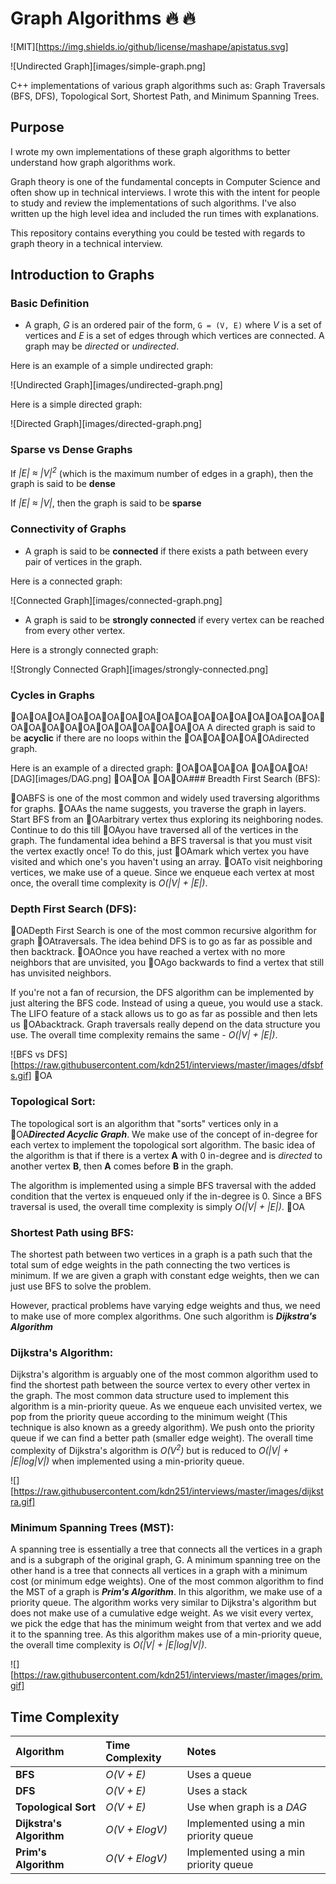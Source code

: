 # Graph Algorithms :fire: :fire:

![MIT][https://img.shields.io/github/license/mashape/apistatus.svg]

![Undirected Graph][images/simple-graph.png]

C++ implementations of various graph algorithms such as: Graph Traversals
(BFS, DFS), Topological Sort, Shortest Path, and Minimum Spanning Trees.

## Purpose

I wrote my own implementations of these graph algorithms to better understand
how graph algorithms work.

Graph theory is one of the fundamental concepts in Computer Science and often
show up in technical interviews. I wrote this with the intent for people
to study and review the implementations of such algorithms. I've also written
up the high level idea and included the run times with explanations.

This repository contains everything you could be tested with regards to
graph theory in a technical interview.

## Introduction to Graphs

### Basic Definition
* A graph, *G* is an ordered pair of the form, `G = (V, E)` where *V* is a set
of vertices and *E* is a set of edges through which vertices are connected.
A graph may be _directed_ or _undirected_.

Here is an example of a simple undirected graph:

![Undirected Graph][images/undirected-graph.png]

Here is a simple directed graph:

![Directed Graph][images/directed-graph.png]

### Sparse vs Dense Graphs

If _|E| ≈ |V|<sup>2</sup>_ (which is the maximum number of edges in a graph),
then the graph is said to be **dense**

If _|E| ≈ |V|_, then the graph is said to be **sparse**

### Connectivity of Graphs

* A graph is said to be **connected** if there exists a path between every pair
of vertices in the graph.

Here is a connected graph:

![Connected Graph][images/connected-graph.png]

* A graph is said to be **strongly connected** if every vertex can be reached
from every other vertex.

Here is a strongly connected graph:

![Strongly Connected Graph][images/strongly-connected.png]

### Cycles in Graphs
OAOAOAOAOAOAOAOAOAOAOAOAOAOAOAOAOAOAOAOAOAOAOAOAOAOAOAOA
A directed graph is said to be **acyclic** if there are no loops within the
OAOAOAOAOAdirected graph.

Here is an example of a directed graph:
OAOAOAOA
OAOAOA![DAG][images/DAG.png]
OAOA
OAOA### Breadth First Search (BFS):

OABFS is one of the most common and widely used traversing algorithms for graphs.
OAAs the name suggests, you traverse the graph in layers. Start BFS from an
OAarbitrary vertex thus exploring its neighboring nodes. Continue to do this till
OAyou have traversed all of the vertices in the graph. The fundamental idea behind
a BFS traversal is that you must visit the vertex exactly once! To do this, just
OAmark which vertex you have visited and which one's you haven't using an array.
OATo visit neighboring vertices, we make use of a queue. Since we enqueue each
vertex at most once, the overall time complexity is *O(|V| + |E|)*.

### Depth First Search (DFS):

OADepth First Search is one of the most common recursive algorithm for graph
OAtraversals. The idea behind DFS is to go as far as possible and then backtrack.
OAOnce you have reached a vertex with no more neighbors that are unvisited, you
OAgo backwards to find a vertex that still has unvisited neighbors.

If you're not a fan of recursion, the DFS algorithm can be implemented by just
altering the BFS code. Instead of using a queue, you would use a stack.
The LIFO feature of a stack allows us to go as far as possible and then lets us
OAbacktrack. Graph traversals really depend on the data structure you use.
The overall time complexity remains the same - *O(|V| + |E|)*.


![BFS vs DFS][https://raw.githubusercontent.com/kdn251/interviews/master/images/dfsbfs.gif]
OA
### Topological Sort:

The topological sort is an algorithm that "sorts" vertices only in a
OA***Directed Acyclic Graph***. We make use of the concept of in-degree for each
vertex to implement the topological sort algorithm. The basic idea of the
algorithm is that if there is a vertex **A** with 0 in-degree and is *directed*
to another vertex **B**, then **A** comes before **B** in the graph.

The algorithm is implemented using a simple BFS traversal with the added
condition that the vertex is enqueued only if the in-degree is 0. Since a BFS
traversal is used, the overall time complexity is simply *O(|V| + |E|)*.
OA
### Shortest Path using BFS:

The shortest path between two vertices in a graph is a path such that the total
sum of edge weights in the path connecting the two vertices is minimum. If we
are given a graph with constant edge weights, then we can just use BFS to solve
the problem.

However, practical problems have varying edge weights and thus,
we need to make use of more complex algorithms.
One such algorithm is ***Dijkstra's Algorithm***

### Dijkstra's Algorithm:

Dijkstra's algorithm is arguably one of the most common algorithm used to find
the shortest path between the source vertex to every other vertex in the graph.
The most common data structure used to implement this algorithm is a
min-priority queue. As we enqueue each unvisited vertex, we pop from the
priority queue according to the minimum weight (This technique is also known as
a greedy algorithm). We push onto the priority queue if we can find a better
path (smaller edge weight). The overall time complexity of Dijkstra's algorithm
is *O(V<sup>2</sup>)* but is reduced to
*O(|V| + |E|log|V|)* when implemented using a min-priority queue.


![][https://raw.githubusercontent.com/kdn251/interviews/master/images/dijkstra.gif]
### Minimum Spanning Trees (MST):

A spanning tree is essentially a tree that connects all the vertices in a graph
and is a subgraph of the original graph, G. A minimum spanning tree on the other
hand is a tree that connects all vertices in a graph with a minimum cost
(or minimum edge weights). One of the most common algorithm to find the MST of a
graph is ***Prim's Algorithm***. In this algorithm, we make use of a priority
queue. The algorithm works very similar to Dijkstra's algorithm but does not
make use of a cumulative edge weight. As we visit every vertex, we pick the edge
that has the minimum weight from that vertex and we add it to the spanning tree.
As this algorithm makes use of a min-priority queue,
the overall time complexity is *O(|V| + |E|log|V|)*.

![][https://raw.githubusercontent.com/kdn251/interviews/master/images/prim.gif]

## Time Complexity

| Algorithm 						| Time Complexity     				| Notes     			|
| :------------- 					| :------------- 					|	:------------- 		|
| **BFS** 							| *O(V + E)*						|	Uses a queue					|
| **DFS** 							| *O(V + E)*						|	Uses a stack					|
| **Topological Sort** 				| *O(V + E)*						| Use when graph is a _DAG_					|
| **Dijkstra's Algorithm** 			| *O(V + ElogV)*						|Implemented using a min priority queue|
| **Prim's Algorithm** 				| *O(V + ElogV)*						|Implemented using a min priority queue|


